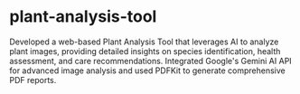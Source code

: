 # plant-analysis-tool
Developed a web-based Plant Analysis Tool that leverages AI to analyze plant images, providing detailed insights on species identification, health assessment, and care recommendations. Integrated Google's Gemini AI API for advanced image analysis and used PDFKit to generate comprehensive PDF reports.

